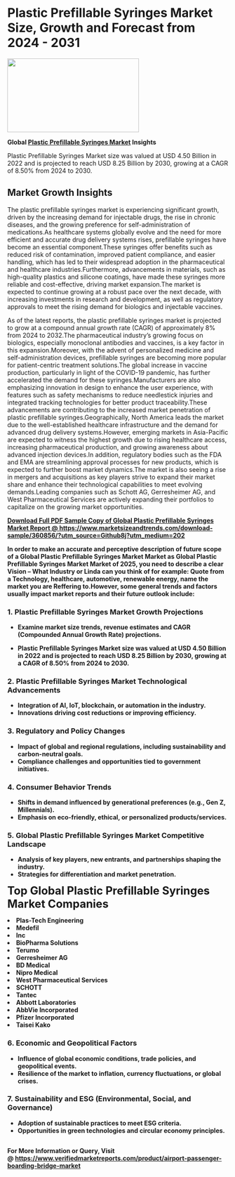 <H1>Plastic Prefillable Syringes Market Size, Growth and Forecast from 2024 - 2031</H1><img class="aligncenter size-medium wp-image-584254" src="https://thirdeyenews.in/wp-content/uploads/2024/09/Global-Market-Research-300x168.jpeg" alt="" width="300" height="168" /><p><strong>Global&nbsp;<a href="https://www.marketsizeandtrends.com/download-sample/360856/?utm_source=Github8j?utm_medium=202">Plastic Prefillable Syringes Market</a> Insights</strong></p><p>Plastic Prefillable Syringes Market size was valued at USD 4.50 Billion in 2022 and is projected to reach USD 8.25 Billion by 2030, growing at a CAGR of 8.50% from 2024 to 2030.</p><p><h2>Market Growth Insights</h2> <p>The plastic prefillable syringes market is experiencing significant growth, driven by the increasing demand for injectable drugs, the rise in chronic diseases, and the growing preference for self-administration of medications.As healthcare systems globally evolve and the need for more efficient and accurate drug delivery systems rises, prefillable syringes have become an essential component.These syringes offer benefits such as reduced risk of contamination, improved patient compliance, and easier handling, which has led to their widespread adoption in the pharmaceutical and healthcare industries.Furthermore, advancements in materials, such as high-quality plastics and silicone coatings, have made these syringes more reliable and cost-effective, driving market expansion.The market is expected to continue growing at a robust pace over the next decade, with increasing investments in research and development, as well as regulatory approvals to meet the rising demand for biologics and injectable vaccines.</p> <p><strong><a href="#"></a></strong></p> <p>As of the latest reports, the plastic prefillable syringes market is projected to grow at a compound annual growth rate (CAGR) of approximately 8% from 2024 to 2032.The pharmaceutical industry’s growing focus on biologics, especially monoclonal antibodies and vaccines, is a key factor in this expansion.Moreover, with the advent of personalized medicine and self-administration devices, prefillable syringes are becoming more popular for patient-centric treatment solutions.The global increase in vaccine production, particularly in light of the COVID-19 pandemic, has further accelerated the demand for these syringes.Manufacturers are also emphasizing innovation in design to enhance the user experience, with features such as safety mechanisms to reduce needlestick injuries and integrated tracking technologies for better product traceability.These advancements are contributing to the increased market penetration of plastic prefillable syringes.Geographically, North America leads the market due to the well-established healthcare infrastructure and the demand for advanced drug delivery systems.However, emerging markets in Asia-Pacific are expected to witness the highest growth due to rising healthcare access, increasing pharmaceutical production, and growing awareness about advanced injection devices.In addition, regulatory bodies such as the FDA and EMA are streamlining approval processes for new products, which is expected to further boost market dynamics.The market is also seeing a rise in mergers and acquisitions as key players strive to expand their market share and enhance their technological capabilities to meet evolving demands.Leading companies such as Schott AG, Gerresheimer AG, and West Pharmaceutical Services are actively expanding their portfolios to capitalize on the growing market opportunities.</p> <p><strong><a href="#"></p><p><span class=""><strong>Download Full PDF Sample Copy of Global Plastic Prefillable Syringes Market Report</strong> @ <a href="https://www.marketsizeandtrends.com/download-sample/360856/?utm_source=Github8j?utm_medium=202" target="_blank">https://www.marketsizeandtrends.com/download-sample/360856/?utm_source=Github8j?utm_medium=202</a></span></p><p>In order to make an accurate and perceptive description of future scope of a Global&nbsp;Plastic Prefillable Syringes Market Market as Global&nbsp;Plastic Prefillable Syringes Market Market of 2025, you need to describe a clear Vision &ndash; What Industry or Linda can you think of for example: Quote from a Technology, healthcare, automotive, renewable energy, name the market you are Reffering to.However, some general trends and factors usually impact market reports and their future outlook include:</p><h3>1.&nbsp;<strong>Plastic Prefillable Syringes Market Growth Projections</strong></h3><ul><li>Examine market size trends, revenue estimates and CAGR (Compounded Annual Growth Rate) projections.</li><li><p>Plastic Prefillable Syringes Market size was valued at USD 4.50 Billion in 2022 and is projected to reach USD 8.25 Billion by 2030, growing at a CAGR of 8.50% from 2024 to 2030.</p></li></ul><h3>2.&nbsp;<strong>Plastic Prefillable Syringes Market Technological Advancements</strong></h3><ul><li>Integration of AI, IoT, blockchain, or automation in the industry.</li><li>Innovations driving cost reductions or improving efficiency.</li></ul><h3>3.&nbsp;<strong>Regulatory and Policy Changes</strong></h3><ul><li>Impact of global and regional regulations, including sustainability and carbon-neutral goals.</li><li>Compliance challenges and opportunities tied to government initiatives.</li></ul><h3>4.&nbsp;<strong>Consumer Behavior Trends</strong></h3><ul><li>Shifts in demand influenced by generational preferences (e.g., Gen Z, Millennials).</li><li>Emphasis on eco-friendly, ethical, or personalized products/services.</li></ul><h3>5.&nbsp;<strong>Global Plastic Prefillable Syringes Market Competitive Landscape</strong></h3><ul><li>Analysis of key players, new entrants, and partnerships shaping the industry.</li><li>Strategies for differentiation and market penetration.</li></ul><p data-pm-slice="1 1 []"><span style="color: inherit; font-family: inherit; font-size: 25px;">Top Global Plastic Prefillable Syringes Market Companies</span></p><div class="" data-test-id=""><p><li>Plas-Tech Engineering</li><li> Medefil</li><li> Inc</li><li> BioPharma Solutions</li><li> Terumo</li><li> Gerresheimer AG</li><li> BD Medical</li><li> Nipro Medical</li><li> West Pharmaceutical Services</li><li> SCHOTT</li><li> Tantec</li><li> Abbott Laboratories</li><li> AbbVie Incorporated</li><li> Pfizer Incorporated</li><li> Taisei Kako</li></p></div><h3>6.&nbsp;<strong>Economic and Geopolitical Factors</strong></h3><ul><li>Influence of global economic conditions, trade policies, and geopolitical events.</li><li>Resilience of the market to inflation, currency fluctuations, or global crises.</li></ul><h3>7.&nbsp;<strong>Sustainability and ESG (Environmental, Social, and Governance)</strong></h3><ul><li>Adoption of sustainable practices to meet ESG criteria.</li><li>Opportunities in green technologies and circular economy principles.</li></ul><h2><strong style="font-size: 14px;">For More Information or Query, Visit @&nbsp;</strong><a style="background-color: #ffffff; font-size: 14px;" href="https://www.marketsizeandtrends.com/report/plastic-prefillable-syringes-market/" target="_blank">https://www.verifiedmarketreports.com/product/airport-passenger-boarding-bridge-market</a></h2>